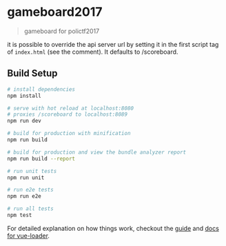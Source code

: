 # gameboard2017

> gameboard for polictf2017

it is possible to override the api server url by setting it in the first script
tag of `index.html` (see the comment). It defaults to /scoreboard.

## Build Setup

``` bash
# install dependencies
npm install

# serve with hot reload at localhost:8080
# proxies /scoreboard to localhost:8089
npm run dev

# build for production with minification
npm run build

# build for production and view the bundle analyzer report
npm run build --report

# run unit tests
npm run unit

# run e2e tests
npm run e2e

# run all tests
npm test
```

For detailed explanation on how things work, checkout the [guide](http://vuejs-templates.github.io/webpack/) and [docs for vue-loader](http://vuejs.github.io/vue-loader).
